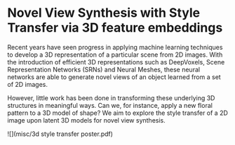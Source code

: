 # Novel View Synthesis with Style Transfer via 3D feature embeddings

Recent years have seen progress in applying machine learning techniques to develop a 3D representation of a particular scene from 2D images. With the introduction of efficient 3D representations such as DeepVoxels, Scene Representation Networks (SRNs) and Neural Meshes, these neural networks are able to generate novel views of an object learned from a set of 2D images.

However, little work has been done in transforming these underlying 3D structures in meaningful ways. Can we, for instance, apply a new floral pattern to a 3D model of shape? We aim to explore the style transfer of a 2D image upon latent 3D models for novel view synthesis.


![](misc/3d style transfer poster.pdf)

